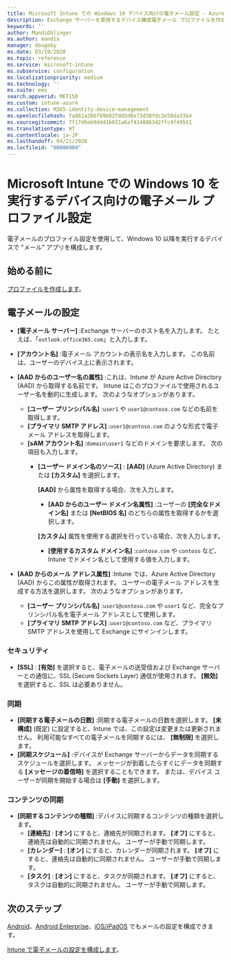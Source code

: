 ```yaml
---
title: Microsoft Intune での Windows 10 デバイス向けの電子メール設定 - Azure | Microsoft Docs
description: Exchange サーバーを使用するデバイス構成電子メール プロファイルを作成し、Azure Active Directory から属性を取得します。 SSL を有効にして、Microsoft Intune を使用して Windows 10 で電子メールとスケジュールを同期することもできます。
keywords: ''
author: MandiOhlinger
ms.author: mandia
manager: dougeby
ms.date: 03/19/2020
ms.topic: reference
ms.service: microsoft-intune
ms.subservice: configuration
ms.localizationpriority: medium
ms.technology: ''
ms.suite: ems
search.appverid: MET150
ms.custom: intune-azure
ms.collection: M365-identity-device-management
ms.openlocfilehash: fa861a266f89b82fdd2d6e73d30fdc2e58da33b4
ms.sourcegitcommit: 7f17d6eb9dd41b031a6af4148863d2ffc4f49551
ms.translationtype: HT
ms.contentlocale: ja-JP
ms.lasthandoff: 04/21/2020
ms.locfileid: "80086904"
---
```

# <a name="email-profile-settings-for-devices-running-windows-10-in-microsoft-intune"></a>Microsoft Intune での Windows 10 を実行するデバイス向けの電子メール プロファイル設定

電子メールのプロファイル設定を使用して、Windows 10 以降を実行するデバイスで "メール" アプリを構成します。

## <a name="before-you-begin"></a>始める前に

[プロファイルを作成します](email-settings-configure.md)。

## <a name="email-settings"></a>電子メールの設定

- **[電子メール サーバー]** :Exchange サーバーのホスト名を入力します。 たとえば、「`outlook.office365.com`」と入力します。
- **[アカウント名]** :電子メール アカウントの表示名を入力します。 この名前は、ユーザーのデバイス上に表示されます。
- **[AAD からのユーザー名の属性]** :これは、Intune が Azure Active Directory (AAD) から取得する名前です。 Intune はこのプロファイルで使用されるユーザー名を動的に生成します。 次のようなオプションがあります。
  - **[ユーザー プリンシパル名]** :`user1` や `user1@contoso.com` などの名前を取得します。
  - **[プライマリ SMTP アドレス]** :`user1@contoso.com` のような形式で電子メール アドレスを取得します。
  - **[sAM アカウント名]** :`domain\user1` などのドメインを要求します。 次の項目も入力します。  
    - **[ユーザー ドメイン名のソース]** : **[AAD]** (Azure Active Directory) または **[カスタム]** を選択します。

      **[AAD]** から属性を取得する場合、次を入力します。
      - **[AAD からのユーザー ドメイン名属性]** :ユーザーの **[完全なドメイン名]** または **[NetBIOS 名]** のどちらの属性を取得するかを選択します。

      **[カスタム]** 属性を使用する選択を行っている場合、次を入力します。
      - **[使用するカスタム ドメイン名]** :`contoso.com` や `contoso` など、Intune でドメイン名として使用する値を入力します。

- **[AAD からのメール アドレス属性]** :Intune では、Azure Active Directory (AAD) からこの属性が取得されます。 ユーザーの電子メール アドレスを生成する方法を選択します。 次のようなオプションがあります。
  - **[ユーザー プリンシパル名]** :`user1@contoso.com` や `user1` など、完全なプリンシパル名を電子メール アドレスとして使用します。
  - **[プライマリ SMTP アドレス]** :`user1@contoso.com` など、プライマリ SMTP アドレスを使用して Exchange にサインインします。

### <a name="security"></a>セキュリティ

- **[SSL]** : **[有効]** を選択すると、電子メールの送受信および Exchange サーバーとの通信に、SSL (Secure Sockets Layer) 通信が使用されます。 **[無効]** を選択すると、SSL は必要ありません。

### <a name="synchronization"></a>同期

- **[同期する電子メールの日数]** :同期する電子メールの日数を選択します。 **[未構成]** (既定) に設定すると、Intune では、この設定は変更または更新されません。 利用可能なすべての電子メールを同期するには、 **[無制限]** を選択します。
- **[同期スケジュール]** :デバイスが Exchange サーバーからデータを同期するスケジュールを選択します。 メッセージが到着したらすぐにデータを同期する **[メッセージの着信時]** を選択することもできます。 または、デバイス ユーザーが同期を開始する場合は **[手動]** を選択します。

### <a name="content-sync"></a>コンテンツの同期

- **[同期するコンテンツの種類]** :デバイスに同期するコンテンツの種類を選択します。
  - **[連絡先]** : **[オン]** にすると、連絡先が同期されます。 **[オフ]** にすると、連絡先は自動的に同期されません。 ユーザーが手動で同期します。
  - **[カレンダー]** : **[オン]** にすると、カレンダーが同期されます。 **[オフ]** にすると、連絡先は自動的に同期されません。 ユーザーが手動で同期します。
  - **[タスク]** : **[オン]** にすると、タスクが同期されます。 **[オフ]** にすると、タスクは自動的に同期されません。 ユーザーが手動で同期します。

## <a name="next-steps"></a>次のステップ

[Android](email-settings-android.md)、[Android Enterprise](email-settings-android-enterprise.md)、[iOS/iPadOS](email-settings-ios.md) でもメールの設定を構成できます。 

[Intune で電子メールの設定を構成します](email-settings-configure.md)。
